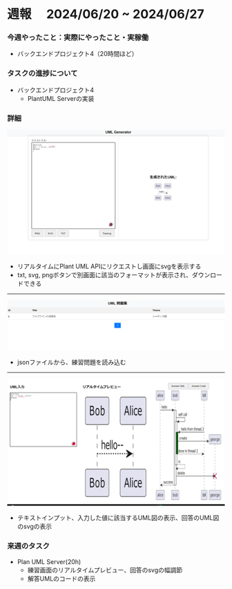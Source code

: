 # 週報　 2024/06/20 ~ 2024/06/27

### 今週やったこと：実際にやったこと・実稼働

- バックエンドプロジェクト4（20時間ほど）

### タスクの進捗について

- バックエンドプロジェクト4
    - PlantUML Serverの実装

### 詳細
![alt text](image.png)
  - リアルタイムにPlant UML APIにリクエストし画面にsvgを表示する
  - txt, svg, pngボタンで別画面に該当のフォーマットが表示され、ダウンロードできる

---
![alt text](image-1.png) 
- jsonファイルから、練習問題を読み込む

---

![alt text](image-2.png)
- テキストインプット、入力した値に該当するUML図の表示、回答のUML図のsvgの表示

### 来週のタスク

- Plan UML Server(20h)
  - 練習画面のリアルタイムプレビュー、回答のsvgの幅調節
  - 解答UMLのコードの表示